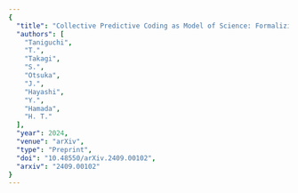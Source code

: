 ```yaml
---
{
  "title": "Collective Predictive Coding as Model of Science: Formalizing Scientific Activities Towards Generative Science",
  "authors": [
    "Taniguchi",
    "T.",
    "Takagi",
    "S.",
    "Otsuka",
    "J.",
    "Hayashi",
    "Y.",
    "Hamada",
    "H. T."
  ],
  "year": 2024,
  "venue": "arXiv",
  "type": "Preprint",
  "doi": "10.48550/arXiv.2409.00102",
  "arxiv": "2409.00102"
}
---
```

